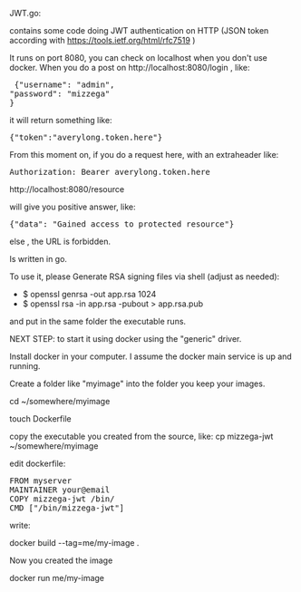 JWT.go:

contains some code doing JWT authentication on HTTP (JSON token according with https://tools.ietf.org/html/rfc7519 )

It runs on port 8080, you can check on localhost when you don't use docker. 
When you do a post on http://localhost:8080/login , like:

<pre> {"username": "admin",
"password": "mizzega"
}
</pre>
it will return something like:

<pre>
{"token":"averylong.token.here"}
</pre>

From this moment on, if you do a request here, with an extraheader like:

<pre>
Authorization: Bearer averylong.token.here
</pre>

http://localhost:8080/resource

will give you positive answer, like:

<pre>
{"data": "Gained access to protected resource"}
</pre>

else , the URL is forbidden.


Is written in go.

To use it, please Generate RSA signing files via shell (adjust as needed):

- $ openssl genrsa -out app.rsa 1024
- $ openssl rsa -in app.rsa -pubout > app.rsa.pub

and put in the same folder the executable runs.


NEXT STEP: to start it using docker using the "generic" driver.

Install docker in your computer. I assume the docker main service is up and running.

Create a folder like "myimage" into the folder you keep your images.

cd ~/somewhere/myimage

touch Dockerfile

copy the executable you created from the source, like: cp mizzega-jwt ~/somewhere/myimage

edit dockerfile:

<pre>
FROM myserver
MAINTAINER your@email
COPY mizzega-jwt /bin/
CMD ["/bin/mizzega-jwt"]
</pre>

write:

docker build --tag=me/my-image .

Now you created the image

docker run me/my-image 


